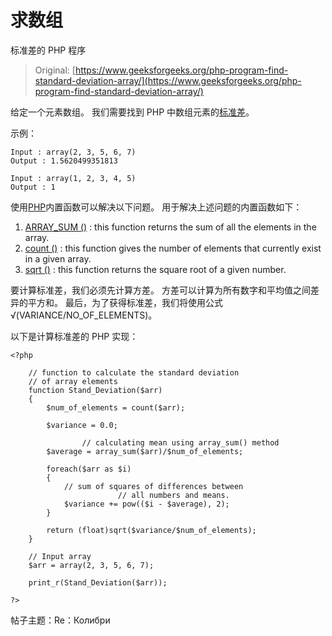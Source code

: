 # 求数组

标准差的 PHP 程序

> Original: [https://www.geeksforgeeks.org/php-program-find-standard-deviation-array/](https://www.geeksforgeeks.org/php-program-find-standard-deviation-array/)

给定一个元素数组。 我们需要找到 PHP 中数组元素的[标准差](https://www.geeksforgeeks.org/mathematics-mean-variance-and-standard-deviation/)。

示例：

```
Input : array(2, 3, 5, 6, 7)
Output : 1.5620499351813

Input : array(1, 2, 3, 4, 5)
Output : 1

```

使用[PHP](https://www.geeksforgeeks.org/php/)内置函数可以解决以下问题。 用于解决上述问题的内置函数如下：

1.  [ARRAY_SUM ()](https://www.geeksforgeeks.org/php-array_sum-function-2/) : this function returns the sum of all the elements in the array.
2.  [count ()](https://www.geeksforgeeks.org/php-count-function/) : this function gives the number of elements that currently exist in a given array.
3.  [sqrt ()](https://www.geeksforgeeks.org/php-sqrt-function/) : this function returns the square root of a given number.

要计算标准差，我们必须先计算方差。 方差可以计算为所有数字和平均值之间差异的平方和。 最后，为了获得标准差，我们将使用公式√(VARIANCE/NO_OF_ELEMENTS)。

以下是计算标准差的 PHP 实现：

```
<?php

    // function to calculate the standard deviation
    // of array elements
    function Stand_Deviation($arr)
    {
        $num_of_elements = count($arr);

        $variance = 0.0;

                // calculating mean using array_sum() method
        $average = array_sum($arr)/$num_of_elements;

        foreach($arr as $i)
        {
            // sum of squares of differences between 
                        // all numbers and means.
            $variance += pow(($i - $average), 2);
        }

        return (float)sqrt($variance/$num_of_elements);
    }

    // Input array
    $arr = array(2, 3, 5, 6, 7);

    print_r(Stand_Deviation($arr));

?>
```

帖子主题：Re：Колибри